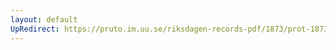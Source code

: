 ```yaml
---
layout: default
UpRedirect: https://pruto.im.uu.se/riksdagen-records-pdf/1873/prot-1873--ak--206/prot-1873--ak--206_000.pdf
---
```

